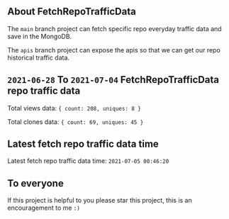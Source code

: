 ## About FetchRepoTrafficData

The `main` branch project can fetch specific repo everyday traffic data and save in the MongoDB.

The `apis` branch project can expose the apis so that we can get our repo historical traffic data.

## `2021-06-28` To `2021-07-04` FetchRepoTrafficData repo traffic data

Total views data: `{ count: 208, uniques: 8 }`

Total clones data: `{ count: 69, uniques: 45 }`

## Latest fetch repo traffic data time

Latest fetch repo traffic data time: `2021-07-05 00:46:20`

## To everyone

If this project is helpful to you please star this project, this is an encouragement to me `:)`



